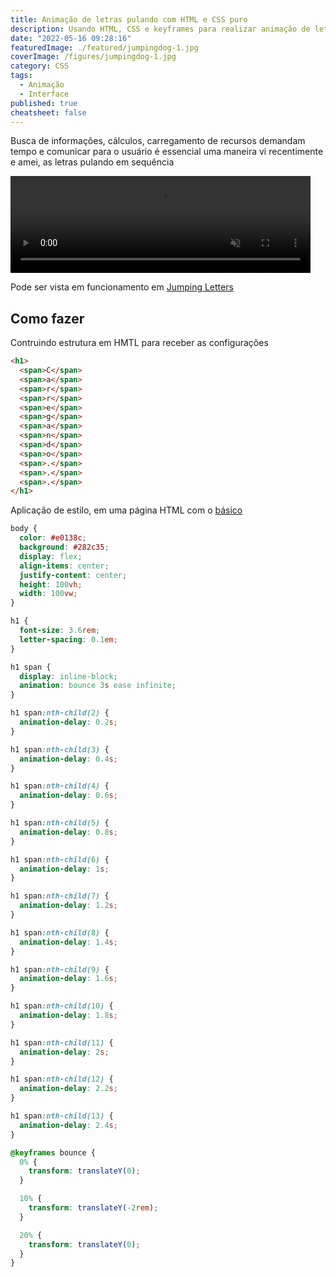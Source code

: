 ```yaml
---
title: Animação de letras pulando com HTML e CSS puro
description: Usando HTML, CSS e keyframes para realizar animação de letras em sequência como corda
date: "2022-05-16 09:28:16"
featuredImage: ./featured/jumpingdog-1.jpg
coverImage: /figures/jumpingdog-1.jpg
category: CSS
tags:
  - Animação
  - Interface
published: true
cheatsheet: false
---
```


Busca de informações, cálculos, carregamento de recursos demandam tempo e comunicar para o usuário é essencial uma maneira vi recentimente e amei, as letras pulando em sequência

<video width="480" height="155" muted autoplay loop>
  <source src="/videos/jumpingletters.mp4" type="video/mp4" />
</video>

Pode ser vista em funcionamento em [Jumping Letters](/web/jumpingletters.html)

## Como fazer

Contruindo estrutura em HMTL para receber as configurações

```html
<h1>
  <span>C</span>
  <span>a</span>
  <span>r</span>
  <span>r</span>
  <span>e</span>
  <span>g</span>
  <span>a</span>
  <span>n</span>
  <span>d</span>
  <span>o</span>
  <span>.</span>
  <span>.</span>
  <span>.</span>
</h1>
```

Aplicação de estilo, em uma página HTML com o [básico](/html-started)

```css
body {
  color: #e0138c;
  background: #282c35;
  display: flex;
  align-items: center;
  justify-content: center;
  height: 100vh;
  width: 100vw;
}

h1 {
  font-size: 3.6rem;
  letter-spacing: 0.1em;
}

h1 span {
  display: inline-block;
  animation: bounce 3s ease infinite;
}

h1 span:nth-child(2) {
  animation-delay: 0.2s;
}

h1 span:nth-child(3) {
  animation-delay: 0.4s;
}

h1 span:nth-child(4) {
  animation-delay: 0.6s;
}

h1 span:nth-child(5) {
  animation-delay: 0.8s;
}

h1 span:nth-child(6) {
  animation-delay: 1s;
}

h1 span:nth-child(7) {
  animation-delay: 1.2s;
}

h1 span:nth-child(8) {
  animation-delay: 1.4s;
}

h1 span:nth-child(9) {
  animation-delay: 1.6s;
}

h1 span:nth-child(10) {
  animation-delay: 1.8s;
}

h1 span:nth-child(11) {
  animation-delay: 2s;
}

h1 span:nth-child(12) {
  animation-delay: 2.2s;
}

h1 span:nth-child(13) {
  animation-delay: 2.4s;
}

@keyframes bounce {
  0% {
    transform: translateY(0);
  }

  10% {
    transform: translateY(-2rem);
  }

  20% {
    transform: translateY(0);
  }
}
```
